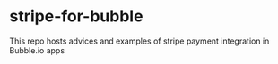 # stripe-for-bubble
This repo hosts advices and examples of stripe payment integration in Bubble.io apps

